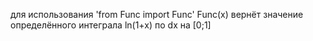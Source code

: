 для использования 'from Func import Func'
Func(x) вернёт значение определённого интеграла ln(1+x) по dx на [0;1]

